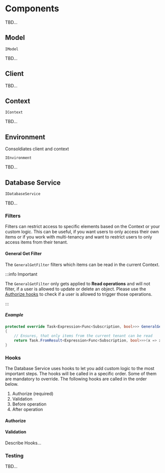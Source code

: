 # Components

TBD...

## Model

`IModel`

TBD...

## Client

TBD...


## Context

`IContext`

TBD...

## Environment

Consoldiates client and context

`IEnvironment`

TBD...

## Database Service

`IDatabaseService`

TBD...

### Filters

Filters can restrict access to specific elements based on the Context or your custom logic. This can be useful, if you want users to only access their own items or if you work with multi-tenancy and want to restrict users to only access items from their tenant.

#### General Get Filter

The `GeneralGetFilter` filters which items can be read in the current Context.

:::info Important

The `GeneralGetFilter` only gets applied to **Read operations** and will not filter, if a user is allowed to update or delete an object. Please use the [Authorize hooks](#authorize) to check if a user is allowed to trigger those operations.

:::

##### Example

```csharp
protected override Task<Expression<Func<Subscription, bool>>> GeneralGetFilter()
{
    // Ensures, that only items from the current tenant can be read
    return Task.FromResult<Expression<Func<Subscription, bool>>>(x => x.TenantId == Context.ActiveTenantId);
}
```

### Hooks

The Database Service uses hooks to let you add custom logic to the most important steps. The hooks will be called in a specific order. Some of them are mandatory to override. The following hooks are called in the order below.

1. Authorize (required)
1. Validation
1. Before operation
1. After operation

#### Authorize



#### Validation

Describe Hooks...

### Testing

TBD...
